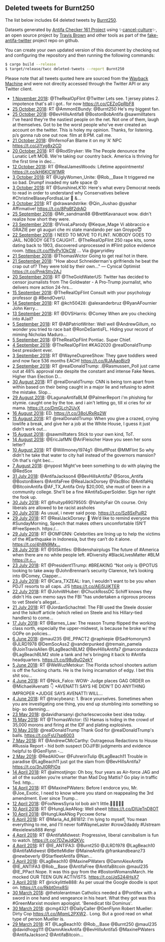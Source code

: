 ## Deleted tweets for Burnt250

The list below includes 64 deleted tweets by
[Burnt250](https://twitter.com/Burnt250).



Datasets generated by [Antifa Checker 161 Project](https://twitter.com/antifacheck161) using ✨[cancel-culture](https://github.com/travisbrown/cancel-culture)✨, an open source project by 
[Travis Brown](https://twitter.com/travisbrown) and other tools as part of the 
[fake-antifa-twitter](https://github.com/antifacheck161/fake-antifa-twitter) project repo on github.

You can create your own updated version of this document by checking out and configuring the
repository and then running the following commands:

```bash
$ cargo build --release
$ target/release/twcc deleted-tweets --report Burnt250
```

Please note that all tweets quoted here are sourced from the
[Wayback Machine](https://web.archive.org) and were not directly accessed through the Twitter API or
any Twitter client.

* [ 1 November 2018](https://web.archive.org/web/20181101053931/https://twitter.com/Burnt250/status/1057869726234431488): @TheRealOpFlint @Twitter Lets see.  1 jersey plates  2. impotence  that's all i got.. for now https://t.co/CEZoGpRbF8 <!--1057869726234431488-->
* [25 October 2018](https://web.archive.org/web/20181025202053/https://twitter.com/Burnt250/status/1055554814363480070): RT @AmmonEBundy: @Burnt250 He's my biggest fan. <!--1055554814363480070-->
* [25 October 2018](https://web.archive.org/web/20181025200739/https://twitter.com/Burnt250/status/1055551484098764804): @BevHillsAntifa8 @BostonBobAntifa @sawmilltaters I've heard they're the nastiest people on the net. Not one of them, laugh at themselves. Got to be the worst people who've ever created an account on the twitter. This is holey my opinion. Thanks, for listening. p/s gonna rub one out now. film at 8:PM. call me. <!--1055551484098764804-->
* [21 October 2018](https://web.archive.org/web/20181021035703/https://twitter.com/Burnt250/status/1053857673127505920): @InfernoFan Blame it on my 'A' NPC  https://t.co/JjYyg8x2CD <!--1053857673127505920-->
* [20 October 2018](https://web.archive.org/web/20181020212954/https://twitter.com/Burnt250/status/1053760243661000705): RT @RodStryker: We The People denounce the Lunatic Left MOB.  We're taking our country back.  America is thriving for the first time in dec… <!--1053760243661000705-->
* [12 October 2018](https://web.archive.org/web/20181012235712/https://twitter.com/Burnt250/status/1050898209965531138): RT @RealJamesWoods: Lifetime appointments!  https://t.co/kH6KICW1MR <!--1050898209965531138-->
* [ 3 October 2018](https://web.archive.org/web/20181003225332/https://twitter.com/Burnt250/status/1047620696967467009): RT @UglyWomen_Unite: @Rob__Base It triggered me so bad. Drumpf invaded my safe space 😡 <!--1047620696967467009-->
* [ 3 October 2018](https://web.archive.org/web/20181003221930/https://twitter.com/Burnt250/status/1047612132165136385): RT @SunshineLK10: Here's what every Democrat needs to read in order to understand why Conservatives believe #ChristineBlaseyFordIsaLiar 🤬 &amp;… <!--1047612132165136385-->
* [ 3 October 2018](https://web.archive.org/web/20181003221752/https://twitter.com/Burnt250/status/1047611721140129792): RT @drawandstrike: @Qin_Jiushao @yashar Affirmative!  https://t.co/8PqBf2drAO <!--1047611721140129792-->
* [25 September 2018](https://web.archive.org/web/20180925194055/https://twitter.com/Burnt250/status/1044673120446140417): @Mr_sandman88 @BrettKavanauot wow. didn't realize how short they were. <!--1044673120446140417-->
* [23 September 2018](https://web.archive.org/web/20180923230406/https://twitter.com/Burnt250/status/1043999477466636288): @VivaLaParody @Keque_Mage Vi abbraccio e GRAZIE per gli auguri che mi state mandando per san Groypo😇 <!--1043999477466636288-->
* [22 September 2018](https://web.archive.org/web/20180922071828/https://twitter.com/Burnt250/status/1043399113180672000): I NEED TO MOVE TO FLINT. NOBODY GOES TO JAIL. NOBODY GETS CAUGHT.. @TheRealOpFlint 250 rape kits, some dating back to 1903, discovered unprocessed in #Flint police evidence room. https://t.co/f9vPy1OkCW … Via @garyridley <!--1043399113180672000-->
* [21 September 2018](https://web.archive.org/web/20180921062838/https://twitter.com/Burnt250/status/1043024184350105601): @ThomasWictor Going to get real hot in there. <!--1043024184350105601-->
* [21 September 2018](https://web.archive.org/web/20180921060715/https://twitter.com/Burnt250/status/1043018803083243523): "How about Schneiderman's girlfriends he beat the crap out of?   They were told by their own…" — Cynical Optimist https://t.co/PmkStty2AJ <!--1043018803083243523-->
* [20 September 2018](https://web.archive.org/web/20180920065346/https://twitter.com/Burnt250/status/1042668121507737600): RT @TheGoldWaterUS: Twitter has decided to censor journalists from The Goldwater -  A Pro-Trump journalist, who delivers more action 24-hrs… <!--1042668121507737600-->
* [15 September 2018](https://web.archive.org/web/20180915010952/https://twitter.com/Burnt250/status/1040769636919373824): @TheRealOpFlint Consult with your psychology professor @ #BendOverU. <!--1040769636919373824-->
* [14 September 2018](https://web.archive.org/web/20180914215240/https://twitter.com/Burnt250/status/1040720009922834433): RT @kch50428: @alexanderbruz @RyanAFournier John Kerry... <!--1040720009922834433-->
* [13 September 2018](https://web.archive.org/web/20180913062704/https://twitter.com/Burnt250/status/1040124687186108418): RT @DVSHarris: @Comey When are you checking into  #Jail? <!--1040124687186108418-->
* [ 5 September 2018](https://web.archive.org/web/20180905025633/https://twitter.com/Burnt250/status/1037172605978116097): RT @ABPatriotWriter: Well well @AndrewGillum, no wonder you tried to race bait @RonDeSantisFL. Hiding your record of miming Nicholas Maduro… <!--1037172605978116097-->
* [ 5 September 2018](https://web.archive.org/web/20180905004033/https://twitter.com/Burnt250/status/1037138380470054912): @TheRealOpFlint Pontiac. Super Chief. <!--1037138380470054912-->
* [ 4 September 2018](https://web.archive.org/web/20180904220033/https://twitter.com/Burnt250/status/1037098115164254208): @TheRealOpFlint #KAG2020 @realDonaldTrump best president ever. <!--1037098115164254208-->
* [ 3 September 2018](https://web.archive.org/web/20180903004248/https://twitter.com/Burnt250/status/1036414170990891008): RT @WayneDupreeShow: They gave toddlers weed and now face 536 months EACH! https://t.co/RJAAaoBjz9 <!--1036414170990891008-->
* [ 2 September 2018](https://web.archive.org/web/20180902030106/https://twitter.com/Burnt250/status/1036086587438915585): RT @realDonaldTrump: .@Rasmussen_Poll just came out at 48% approval rate despite the constant and intense Fake News. Higher than Election D… <!--1036086587438915585-->
* [30 August 2018](https://web.archive.org/web/20180830212144/https://twitter.com/Burnt250/status/1035276407306371072): RT @realDonaldTrump: CNN is being torn apart from within based on their being caught in a major lie and refusing to admit the mistake. Slop… <!--1035276407306371072-->
* [29 August 2018](https://web.archive.org/web/20180829044335/https://twitter.com/Burnt250/status/1034662826760200192): @LagunaAntifaBLM @PalmerReport i'm phishing for stymie. caught one by the toe. and i ain't letting go, till xi cries for xir mama. https://t.co/DmGLch2UvX <!--1034662826760200192-->
* [16 August 2018](https://web.archive.org/web/20180816200325/https://twitter.com/Burnt250/status/1030183268149342209): ED. https://t.co/38oURxRq2W <!--1030183268149342209-->
* [15 August 2018](https://web.archive.org/web/20180815010840/https://twitter.com/Burnt250/status/1029535311104225280): RT @realDonaldTrump: When you give a crazed, crying lowlife a break, and give her a job at the White House, I guess it just didn’t work out… <!--1029535311104225280-->
* [15 August 2018](https://web.archive.org/web/20180815004325/https://twitter.com/Burnt250/status/1029528956712579072): @sawmilltaters Stick to your own kind, ToT. <!--1029528956712579072-->
* [14 August 2018](https://web.archive.org/web/20180814192342/https://twitter.com/Burnt250/status/1029448497395912704): @EricJafMN @AriFleischer Have you seen her sons letter? <!--1029448497395912704-->
* [10 August 2018](https://web.archive.org/web/20180810010031/https://twitter.com/Burnt250/status/1027721320740659201): RT @Willmoney1974g1: @HuffPost @MMFlint So why didn't he take that water to city hall instead of the governors mansion? Oh that's right bec… <!--1027721320740659201-->
* [ 7 August 2018](https://web.archive.org/web/20180807033351/https://twitter.com/Burnt250/status/1026672744753029120): @nypost Might've been something to do with playing the @RedSox <!--1026672744753029120-->
* [31 July 2018](https://web.archive.org/web/20180731200540/https://twitter.com/Burnt250/status/1024385628513947648): @AntifaJackson4 @BevHillsAntifa7 @Soros_Antifa @BostonBikers @AntifaFree @ReaIJackDorsey @VacBloc @AntifaHq @BitcoinAntifa @AF_TX_Antifa Only $20,000, she must of been in a community college. She'll be a fine #AntifaSuperSoldier. Sign her right the fook up. <!--1024385628513947648-->
* [30 July 2018](https://web.archive.org/web/20180730204829/https://twitter.com/Burnt250/status/1024034015844753408): RT @fruityp69079505: @VanityFair Oh course. Only liberals are allowed to be racist assholes <!--1024034015844753408-->
* [30 July 2018](https://web.archive.org/web/20180730021352/https://twitter.com/Burnt250/status/1023753513338318848): As usual, i never said poop. https://t.co/Sz8SxPuiR2 <!--1023753513338318848-->
* [29 July 2018](https://web.archive.org/web/20180729195616/https://twitter.com/Burnt250/status/1023658487224709120): RT @ReaIJackDorsey: 🚨  We’d like to remind everyone this #SundayMorning,  Speech that makes others uncomfortable ISN’T #FreeSpeech. https:/… <!--1023658487224709120-->
* [29 July 2018](https://web.archive.org/web/20180729045500/https://twitter.com/Burnt250/status/1023431676041539584): RT @OMFGNN: Celebrities are lining up to help the victims of the #Earthquake in Indonesia, but they can’t do it alone. https://t.co/4h8N9Mx… <!--1023431676041539584-->
* [28 July 2018](https://web.archive.org/web/20180728194947/https://twitter.com/Burnt250/status/1023294467749687297): RT @StSkittles: @Bidenshairplugs  The future of #America when there are no white people left. #Diversity #BlackLivesMatter #BLM https://t.c… <!--1023294467749687297-->
* [23 July 2018](https://web.archive.org/web/20180723202200/https://twitter.com/Burnt250/status/1021490636023848962): RT @President1Trump: #BREAKING “Not only is @POTUS looking to take away @JohnBrennan’s security Clarence, he’s looking into @Comey, Clapper… <!--1021490636023848962-->
* [23 July 2018](https://web.archive.org/web/20180723052057/https://twitter.com/Burnt250/status/1021263879354109952): RT @Cara_TXZEAL: Iran, I wouldn't want to be you when PDJT resorts to all caps.  J/S https://t.co/AEj5UjKTER <!--1021263879354109952-->
* [22 July 2018](https://web.archive.org/web/20180722175814/https://twitter.com/Burnt250/status/1021092068075147264): RT @JohnWHuber: @ChuckRossDC Schiff knows they didn't  His own memo says the FBI "has undertaken a rigorous process to vet Steele's allegat… <!--1021092068075147264-->
* [21 July 2018](https://web.archive.org/web/20180721225645/https://twitter.com/Burnt250/status/1020804804379938816): RT @JordanSchachtel: The FBI used the Steele dossier and the Isikoff article (which relied on Steele and his Hillary-tied handlers) to come… <!--1020804804379938816-->
* [17 July 2018](https://web.archive.org/web/20180717195514/https://twitter.com/Burnt250/status/1019309572778070016): RT @Barnes_Law: The reason Trump flipped the working class north, especially the upper-midwest, is because he broke w/ the GOPe on policies… <!--1019309572778070016-->
* [ 6 June 2018](https://web.archive.org/web/20180606021511/https://twitter.com/Burnt250/status/1004184899962724352): @maul235 @IE_PPACT2 @raphiepie @SadHomonym3 @JLRD1978 @DemSocAss2 @vanderpunked @tremain_pamela @JoinTravisAllen @LagBeachBLM2 @BevHillsAntifa7 @marcorandazza @LagBeachBLM2 stole a tank and he's bringing it back to #Antifa headquarters. https://t.co/98u9uO2ekY <!--1004184899962724352-->
* [ 5 June 2018](https://web.archive.org/web/20180605194051/https://twitter.com/Burnt250/status/1004085662746927105): RT @WeWuzMetokur: The Florida school shooters autism is off the fucking charts.  He is the living incarnation of edgy.  I bet this shit sou… <!--1004085662746927105-->
* [ 4 June 2018](https://web.archive.org/web/20180604174230/https://twitter.com/Burnt250/status/1003693491111845894): RT @Nick_Falco: WOW- Judge places GAG ORDER on @MichaelAvenatti 👇  *AVENATTI SAYS HE DIDN'T DO ANYTHING IMPROPER  *JUDGE SAYS AVENATTI WILL… <!--1003693491111845894-->
* [ 4 June 2018](https://web.archive.org/web/20180604174152/https://twitter.com/Burnt250/status/1003693331711393792): RT @tracybeanz: 1. Brace yourselves. Sometimes when you are investigating one thing, you end up stumbling into something so big- so damning… <!--1003693331711393792-->
* [23 May 2018](https://web.archive.org/web/20180523232722/https://twitter.com/Burnt250/status/999431625279770630): @davidharsanyi @charlescwcooke best idea today. <!--999431625279770630-->
* [15 May 2018](https://web.archive.org/web/20180515015400/https://twitter.com/Burnt250/status/996207035946536960): RT @ThomasWictor: (5) Hamas is hiding in the crowd of 35,000 morons and firing at the IDF and plating explosives. <!--996207035946536960-->
* [10 May 2018](https://web.archive.org/web/20180510041407/https://twitter.com/Burnt250/status/994430358132350976): @realDonaldTrump Thank God for @realDonaldTrump's balls. https://t.co/FsU7sp6003 <!--994430358132350976-->
* [ 7 May 2018](https://web.archive.org/web/20180507163450/https://twitter.com/Burnt250/status/993529601984024581): RT @AndrewCMcCarthy: Outrageous Redactions to House #Russia Report - hid both suspect DOJ/FBI judgments and evidence helpful to @GenFlynn -… <!--993529601984024581-->
* [ 2 May 2018](https://web.archive.org/web/20180502212700/https://twitter.com/Burnt250/status/991791188817694720): @RedAllOver @FuhrerinTulip @LagBeach11 Trouble in paradise @LagBeach11 just got the slam from @BevHillsAntifa7   https://t.co/3nJl0RPiOq <!--991791188817694720-->
* [14 April 2018](https://web.archive.org/web/20180414043940/https://twitter.com/Burnt250/status/985014703490568192): RT @almostjingo: Oh boy, four years as Air-force JAG and all of the sudden you’re smarter than Mad Dog Mattis? Go play in traffic Ted. http… <!--985014703490568192-->
* [14 April 2018](https://web.archive.org/web/20180414013751/https://twitter.com/Burnt250/status/984968947836571648): RT @MaxinePWaters: Before I endorce you, Mr. @Joe_Exotic, I need to know where you stand on reappealing the 3rd amendment. Ever since Trump… <!--984968947836571648-->
* [12 April 2018](https://web.archive.org/web/20180412054647/https://twitter.com/Burnt250/status/984306818229981184): @FoxNewsSyria lol bob ain't little.🌭🌭🌭🌭🌭 <!--984306818229981184-->
* [10 April 2018](https://web.archive.org/web/20180410033308/https://twitter.com/Burnt250/status/983548408366497792): RT @HungLikeANog: Well sheeit https://t.co/DIUeTnD8OT <!--983548408366497792-->
* [10 April 2018](https://web.archive.org/web/20180410033300/https://twitter.com/Burnt250/status/983548374811951104): @HungLikeANog Русские боты <!--983548374811951104-->
* [ 6 April 2018](https://web.archive.org/web/20180406090521/https://twitter.com/Burnt250/status/982182461969846273): RT @Maria_Ad_861812: I'm lying to myself, You mean everything to me, and I'll never fo#WayneLaster #crow2daddy #Ustream #lexielewis888 #engi <!--982182461969846273-->
* [ 4 April 2018](https://web.archive.org/web/20180404235326/https://twitter.com/Burnt250/status/981681179723169792): RT @AntifaMidwest: Progressive, liberal cannibalism is fun to watch. https://t.co/7DZwJdQKVc <!--981681179723169792-->
* [ 4 April 2018](https://web.archive.org/web/20180404201040/https://twitter.com/Burnt250/status/981625118681194496): RT @IE_ANTIFA3: @Burnt250 @JLRD1978 @LagBeach10 @AntifaMidwest @BetteMidler @MaineAntifa @frankandbeanz73 @newbeverly @StarfleetAntifa @Nan… <!--981625118681194496-->
* [ 3 April 2018](https://web.archive.org/web/20180403233803/https://twitter.com/Burnt250/status/981314920552845314): @LagBeach10 @MaxinePWaters @DamnAlexAntifa @IE_ANTIFA3 @Rob__Base @AntifaFree @AntifaBitcoin @maul235 @IE_PPact Nope. It was this guy from the #BostonWomansMarch. He mocked OUR TEEN GUN ACTIVISTS. https://t.co/JqS244HsX7 <!--981314920552845314-->
* [ 3 April 2018](https://web.archive.org/web/20180403205211/https://twitter.com/Burnt250/status/981273178839375872): RT @rickylittle888: As per usual the Google doodle is spot on. https://t.co/Rkbt0mx8Si <!--981273178839375872-->
* [30 March 2018](https://web.archive.org/web/20180330122128/https://twitter.com/Burnt250/status/979695101286014976): @thetolerantman Catholics needed a @Pontifex with a sword in one hand and vengeance in his heart. What they got was this #GreenMarxist moslem apologist. 'Benedicat tibi Dominus'. <!--979695101286014976-->
* [30 March 2018](https://web.archive.org/web/20180330003156/https://twitter.com/Burnt250/status/979516541380317185): @cmg4321 @DailyCaller @GenFlynn Robert Mueller: Dirty Cop https://t.co/jMqmL2PXW2.. Long. But a good read on what type of person Mueller is. <!--979516541380317185-->
* [29 March 2018](https://web.archive.org/web/20180329221414/https://twitter.com/Burnt250/status/979481888069963776): RT @LagBeach10: @Rob__Base @Burnt250 @maul235 @davidhogg111 @DamnAlexAntifa @BevHillsAntifa5 @MaxinePWaters @AntifaJackson2 @AntifaBitcoin… <!--979481888069963776-->
